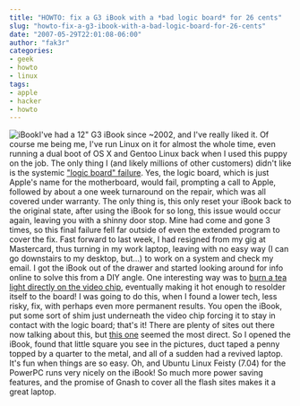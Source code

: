 ```yaml
---
title: "HOWTO: fix a G3 iBook with a *bad logic board* for 26 cents"
slug: "howto-fix-a-g3-ibook-with-a-bad-logic-board-for-26-cents"
date: "2007-05-29T22:01:08-06:00"
author: "fak3r"
categories:
- geek
- howto
- linux
tags:
- apple
- hacker
- howto
---
```


![iBook](http://fak3r.com/wp-content/uploads/2007/05/ibook.jpg)I've had a 12" G3 iBook since ~2002, and I've really liked it.  Of course me being me, I've run Linux on it for almost the whole time, even running a dual boot of OS X and Gentoo Linux back when I used this puppy on the job.  The only thing I (and likely millions of other customers) didn't like is the systemic ["logic board" failure](http://www.apple.com/support/ibook/faq/).  Yes, the logic board, which is just Apple's name for the motherboard, would fail, prompting a call to Apple, followed by about a one week turnaround on the repair, which was all covered under warranty.    The only thing is, this only reset your iBook back to the original state, after using the iBook for so long, this issue would occur again, leaving you with a shinny door stop.  Mine had come and gone 3 times, so this final failure fell far outside of even the extended program to cover the fix.  Fast forward to last week, I had resigned from my gig at Mastercard, thus turning in my work laptop, leaving with no easy way (I can go downstairs to my desktop, but...) to work on a system and check my email.  I got the iBook out of the drawer and started looking around for info online to solve this from a DIY angle.  One interesting way was to [burn a tea light directly on the video chip](http://geektechnique.org/projectlab/726/diy-obsolete-ibook-logic-board-repair), eventually making it hot enough to resolder itself to the board!  I was going to do this, when I found a lower tech, less risky, fix, with perhaps even more permanent results.  You open the iBook, put some sort of shim just underneath the video chip forcing it to stay in contact with the logic board; that's it!  There are plenty of sites out there now talking about this, but [this one](http://www.powerbook-fr.com/ibook/bricolage/repair_g3_video_en_article797.html) seemed the most direct.  So I opened the iBook, found that little square you see in the pictures, duct taped a penny topped by a quarter to the metal, and all of a sudden had a revived laptop.  It's fun when things are so easy.  Oh, and Ubuntu Linux Feisty (7.04) for the PowerPC runs very nicely on the iBook!  So much more power saving features, and the promise of Gnash to cover all the flash sites makes it a great laptop.
